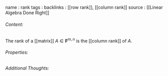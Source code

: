 name : rank
tags : 
backlinks : [[row rank]], [[column rank]]
source : [[Linear Algebra Done Right]]

###### Content:
The rank of a [[matrix]] $A \in \textbf{F}^{m,n}$ is the [[column rank]] of $A$.

###### Properties:

###### Additional Thoughts:
